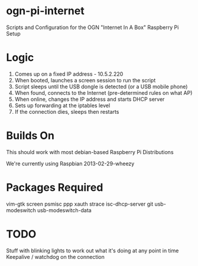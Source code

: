 ogn-pi-internet
===============
Scripts and Configuration for the OGN "Internet In A Box" Raspberry Pi Setup


Logic
=====
1) Comes up on a fixed IP address - 10.5.2.220
2) When booted, launches a screen session to run the script
3) Script sleeps until the USB dongle is detected (or a USB mobile phone)
4) When found, connects to the Internet (pre-determined rules on what AP)
5) When online, changes the IP address and starts DHCP server
6) Sets up forwarding at the iptables level
7) If the connection dies, sleeps then restarts

Builds On
=========
This should work with most debian-based Raspberry Pi Distributions

We're currently using Raspbian 2013-02-29-wheezy

Packages Required
=================
vim-gtk
screen
psmisc
ppp
xauth
strace
isc-dhcp-server
git
usb-modeswitch
usb-modeswitch-data

TODO
====
Stuff with blinking lights to work out what it's doing at any point in time
Keepalive / watchdog on the connection

